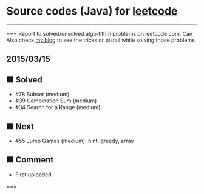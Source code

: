 # Source codes (Java) for [leetcode](https://leetcode.com/)
---
===
Report to solved/unsolved algortithm problems on leetcode.com. 
Can Also check [my blog](http://danjog.blogspot.jp/) to see the tricks or pisfall while solving those problems.

## 2015/03/15

## ■ Solved
- #78 Subset (medium)
- #39 Combination Sum (medium) 
- #34 Search for a Range (medium)

## ■ Next
- #55 Jump Games (medium). hint: greedy, array

## ■ Comment
- First uploaded.

===
